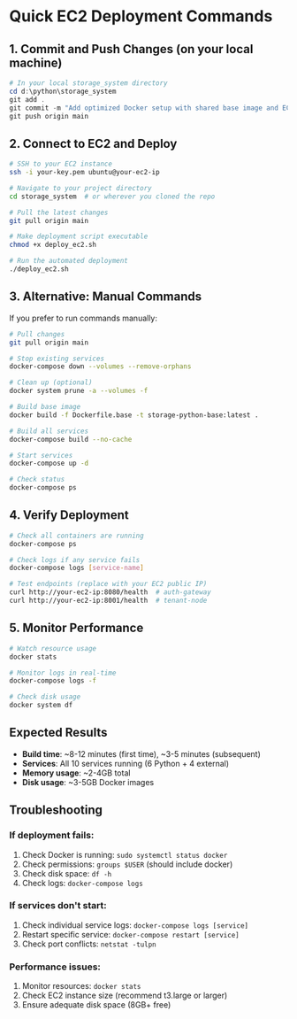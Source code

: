 # Quick EC2 Deployment Commands

## 1. Commit and Push Changes (on your local machine)

```powershell
# In your local storage_system directory
cd d:\python\storage_system
git add .
git commit -m "Add optimized Docker setup with shared base image and EC2 deployment scripts"
git push origin main
```

## 2. Connect to EC2 and Deploy

```bash
# SSH to your EC2 instance
ssh -i your-key.pem ubuntu@your-ec2-ip

# Navigate to your project directory
cd storage_system  # or wherever you cloned the repo

# Pull the latest changes
git pull origin main

# Make deployment script executable
chmod +x deploy_ec2.sh

# Run the automated deployment
./deploy_ec2.sh
```

## 3. Alternative: Manual Commands

If you prefer to run commands manually:

```bash
# Pull changes
git pull origin main

# Stop existing services
docker-compose down --volumes --remove-orphans

# Clean up (optional)
docker system prune -a --volumes -f

# Build base image
docker build -f Dockerfile.base -t storage-python-base:latest .

# Build all services
docker-compose build --no-cache

# Start services
docker-compose up -d

# Check status
docker-compose ps
```

## 4. Verify Deployment

```bash
# Check all containers are running
docker-compose ps

# Check logs if any service fails
docker-compose logs [service-name]

# Test endpoints (replace with your EC2 public IP)
curl http://your-ec2-ip:8080/health  # auth-gateway
curl http://your-ec2-ip:8001/health  # tenant-node
```

## 5. Monitor Performance

```bash
# Watch resource usage
docker stats

# Monitor logs in real-time
docker-compose logs -f

# Check disk usage
docker system df
```

## Expected Results

- **Build time**: ~8-12 minutes (first time), ~3-5 minutes (subsequent)
- **Services**: All 10 services running (6 Python + 4 external)
- **Memory usage**: ~2-4GB total
- **Disk usage**: ~3-5GB Docker images

## Troubleshooting

### If deployment fails:
1. Check Docker is running: `sudo systemctl status docker`
2. Check permissions: `groups $USER` (should include docker)
3. Check disk space: `df -h`
4. Check logs: `docker-compose logs`

### If services don't start:
1. Check individual service logs: `docker-compose logs [service]`
2. Restart specific service: `docker-compose restart [service]`
3. Check port conflicts: `netstat -tulpn`

### Performance issues:
1. Monitor resources: `docker stats`
2. Check EC2 instance size (recommend t3.large or larger)
3. Ensure adequate disk space (8GB+ free)
